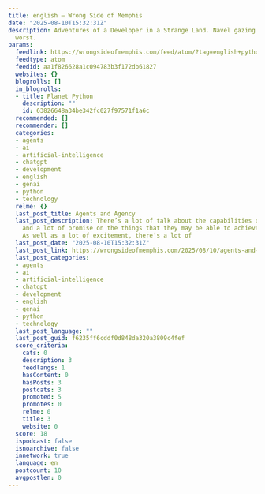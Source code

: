 ```yaml
---
title: english – Wrong Side of Memphis
date: "2025-08-10T15:32:31Z"
description: Adventures of a Developer in a Strange Land. Navel gazing at its very
  worst.
params:
  feedlink: https://wrongsideofmemphis.com/feed/atom/?tag=english+python
  feedtype: atom
  feedid: aa1f826628a1c094783b3f172db61827
  websites: {}
  blogrolls: []
  in_blogrolls:
  - title: Planet Python
    description: ""
    id: 63826648a34be342fc027f97571f1a6c
  recommended: []
  recommender: []
  categories:
  - agents
  - ai
  - artificial-intelligence
  - chatgpt
  - development
  - english
  - genai
  - python
  - technology
  relme: {}
  last_post_title: Agents and Agency
  last_post_description: There’s a lot of talk about the capabilities of AI Agents,
    and a lot of promise on the things that they may be able to achieve. Or not achieve.
    As well as a lot of excitement, there’s a lot of
  last_post_date: "2025-08-10T15:32:31Z"
  last_post_link: https://wrongsideofmemphis.com/2025/08/10/agents-and-agency/
  last_post_categories:
  - agents
  - ai
  - artificial-intelligence
  - chatgpt
  - development
  - english
  - genai
  - python
  - technology
  last_post_language: ""
  last_post_guid: f6235ff6cddf0d848da320a3809c4fef
  score_criteria:
    cats: 0
    description: 3
    feedlangs: 1
    hasContent: 0
    hasPosts: 3
    postcats: 3
    promoted: 5
    promotes: 0
    relme: 0
    title: 3
    website: 0
  score: 18
  ispodcast: false
  isnoarchive: false
  innetwork: true
  language: en
  postcount: 10
  avgpostlen: 0
---
```

